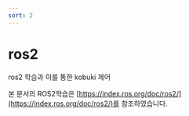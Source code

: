 ```yaml
---
sort: 2
---
```


# ros2

ros2 학습과 이를 통한 kobuki 제어

본 문서의 ROS2학습은 [https://index.ros.org/doc/ros2/](https://index.ros.org/doc/ros2/)를 참조하였습니다.
